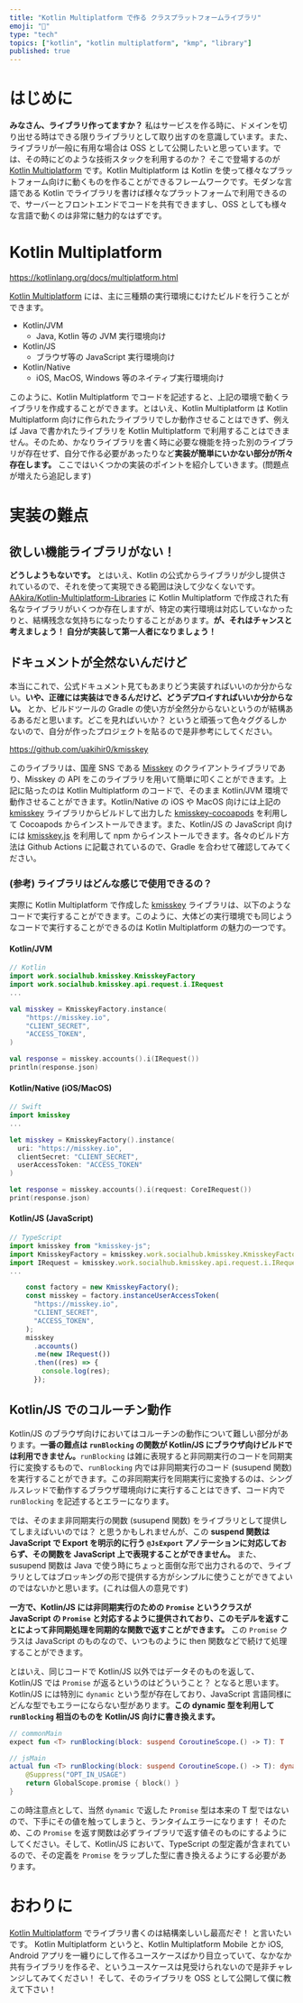 ```yaml
---
title: "Kotlin Multiplatform で作る クラスプラットフォームライブラリ"
emoji: "📖"
type: "tech"
topics: ["kotlin", "kotlin multiplatform", "kmp", "library"]
published: true
---
```


# はじめに

**みなさん、ライブラリ作ってますか？** 私はサービスを作る時に、ドメインを切り出せる時はできる限りライブラリとして取り出すのを意識しています。また、ライブラリが一般に有用な場合は OSS として公開したいと思っています。では、その時にどのような技術スタックを利用するのか？ そこで登場するのが [Kotlin Multiplatform] です。Kotlin Multiplatform は Kotlin を使って様々なプラットフォーム向けに動くものを作ることができるフレームワークです。モダンな言語である Kotlin でライブラリを書けば様々なプラットフォームで利用できるので、サーバーとフロントエンドでコードを共有できますし、OSS としても様々な言語で動くのは非常に魅力的なはずです。

# Kotlin Multiplatform

https://kotlinlang.org/docs/multiplatform.html

[Kotlin Multiplatform] には、主に三種類の実行環境にむけたビルドを行うことができます。

- Kotlin/JVM
  - Java, Kotlin 等の JVM 実行環境向け
- Kotlin/JS
  - ブラウザ等の JavaScript 実行環境向け
- Kotlin/Native
  - iOS, MacOS, Windows 等のネイティブ実行環境向け

このように、Kotlin Multiplatform でコードを記述すると、上記の環境で動くライブラリを作成することができます。とはいえ、Kotlin Multiplatform は Kotlin Multiplatform 向けに作られたライブラリでしか動作させることはできず、例えば Java で書かれたライブラリを Kotlin Multiplatform で利用することはできません。そのため、かなりライブラリを書く時に必要な機能を持った別のライブラリが存在せず、自分で作る必要があったりなど**実装が簡単にいかない部分が所々存在します。** ここではいくつかの実装のポイントを紹介していきます。(問題点が増えたら追記します)

# 実装の難点

## 欲しい機能ライブラリがない！

**どうしようもないです。** とはいえ、Kotlin の公式からライブラリが少し提供されているので、それを使って実現できる範囲は決して少なくないです。[AAkira/Kotlin-Multiplatform-Libraries](https://github.com/AAkira/Kotlin-Multiplatform-Libraries) に Kotlin Multiplatform で作成された有名なライブラリがいくつか存在しますが、特定の実行環境は対応していなかったりと、結構残念な気持ちになったりすることがあります。**が、それはチャンスと考えましょう！ 自分が実装して第一人者になりましょう！**

## ドキュメントが全然ないんだけど

本当にこれで、公式ドキュメント見てもあまりどう実装すればいいのか分からない。**いや、正確には実装はできるんだけど、どうデプロイすればいいか分からない。** とか、ビルドツールの Gradle の使い方が全然分からないというのが結構あるあるだと思います。どこを見ればいいか？ というと頑張って色々ググるしかないので、自分が作ったプロジェクトを貼るので是非参考にしてください。

https://github.com/uakihir0/kmisskey

このライブラリは、国産 SNS である [Misskey](https://misskey-hub.net/ja/) のクライアントライブラリであり、Misskey の API をこのライブラリを用いて簡単に叩くことができます。上記に貼ったのは Kotlin Multiplatform のコードで、そのまま Kotlin/JVM 環境で動作させることができます。Kotlin/Native の iOS や MacOS 向けには上記の [kmisskey] ライブラリからビルドして出力した [kmisskey-cocoapods](https://github.com/uakihir0/kmisskey-cocoapods) を利用して Cocoapods からインストールできます。また、Kotlin/JS の JavaScript 向けには [kmisskey.js](https://github.com/uakihir0/kmisskey.js) を利用して npm からインストールできます。各々のビルド方法は Github Actions に記載されているので、Gradle を合わせて確認してみてください。

### (参考) ライブラリはどんな感じで使用できるの？

実際に Kotlin Multiplatform で作成した [kmisskey] ライブラリは、以下のようなコードで実行することができます。このように、大体どの実行環境でも同じようなコードで実行することができるのは Kotlin Multiplatform の魅力の一つです。

#### Kotlin/JVM

```kotlin
// Kotlin
import work.socialhub.kmisskey.KmisskeyFactory
import work.socialhub.kmisskey.api.request.i.IRequest
...

val misskey = KmisskeyFactory.instance(
    "https://misskey.io",
    "CLIENT_SECRET",
    "ACCESS_TOKEN",
)

val response = misskey.accounts().i(IRequest())
println(response.json)
```

#### Kotlin/Native (iOS/MacOS)

```swift
// Swift
import kmisskey
...

let misskey = KmisskeyFactory().instance(
  uri: "https://misskey.io",
  clientSecret: "CLIENT_SECRET",
  userAccessToken: "ACCESS_TOKEN"
)

let response = misskey.accounts().i(request: CoreIRequest())
print(response.json)
```

#### Kotlin/JS (JavaScript)

```javascript
// TypeScript
import kmisskey from "kmisskey-js";
import KmisskeyFactory = kmisskey.work.socialhub.kmisskey.KmisskeyFactory;
import IRequest = kmisskey.work.socialhub.kmisskey.api.request.i.IRequest;
...

    const factory = new KmisskeyFactory();
    const misskey = factory.instanceUserAccessToken(
      "https://misskey.io",
      "CLIENT_SECRET",
      "ACCESS_TOKEN",
    );
    misskey
      .accounts()
      .me(new IRequest())
      .then((res) => {
        console.log(res);
      });
```

## Kotlin/JS でのコルーチン動作

Kotlin/JS のブラウザ向けにおいてはコルーチンの動作について難しい部分があります。**一番の難点は `runBlocking` の関数が Kotlin/JS にブラウザ向けビルドでは利用できません。**`runBlocking` は雑に表現すると非同期実行のコードを同期実行に変換するもので、`runBlocking` 内では非同期実行のコード (susupend 関数) を実行することができます。この非同期実行を同期実行に変換するのは、シングルスレッドで動作するブラウザ環境向けに実行することはできず、コード内で `runBlocking` を記述するとエラーになります。

では、そのまま非同期実行の関数 (susupend 関数) をライブラリとして提供してしまえばいいのでは？ と思うかもしれませんが、この **suspend 関数は JavaScript で Export を明示的に行う `@JsExport` アノテーションに対応しておらず、その関数を JavaScript 上で表現することができません。** また、susupend 関数は Java で使う時にちょっと面倒な形で出力されるので、ライブラリとしてはブロッキングの形で提供する方がシンプルに使うことができてよいのではないかと思います。(これは個人の意見です)

**一方で、Kotlin/JS には非同期実行のための `Promise` というクラスが JavaScript の `Promise` と対応するように提供されており、このモデルを返すことによって非同期処理を同期的な関数で返すことができます。** この `Promise` クラスは JavaScript のものなので、いつものように then 関数などで続けて処理することができます。

とはいえ、同じコードで Kotlin/JS 以外ではデータそのものを返して、 Kotlin/JS では `Promise` が返るというのはどういうこと？ となると思います。 Kotlin/JS には特別に `dynamic` という型が存在しており、JavaScript 言語同様にどんな型でもエラーにならない型があります。**この dynamic 型を利用して `runBlocking` 相当のものを Kotlin/JS 向けに書き換えます。**

```kotlin
// commonMain
expect fun <T> runBlocking(block: suspend CoroutineScope.() -> T): T

// jsMain
actual fun <T> runBlocking(block: suspend CoroutineScope.() -> T): dynamic {
    @Suppress("OPT_IN_USAGE")
    return GlobalScope.promise { block() }
}
```

この時注意点として、当然 `dynamic` で返した `Promise` 型は本来の T 型ではないので、下手にその値を触ってしまうと、ランタイムエラーになります！ そのため、この `Promise` を返す関数は必ずライブラリで返す値そのものにするようにしてください。そして、Kotlin/JS において、TypeScript の型定義が含まれているので、その定義を `Promise` をラップした型に書き換えるようにする必要があります。

# おわりに

[Kotlin Multiplatform] でライブラリ書くのは結構楽しいし最高だぞ！ と言いたいです。 Kotlin Multiplatform というと、Kotlin Multiplatform Mobile とか iOS, Android アプリを一纏りにして作るユースケースばかり目立っていて、なかなか共有ライブラリを作るぞ、というユースケースは見受けられないので是非チャレンジしてみてください！ そして、そのライブラリを OSS として公開して僕に教えて下さい！

[Kotlin Multiplatform]: https://kotlinlang.org/docs/multiplatform.html
[kmisskey]: https://github.com/uakihir0/kmisskey

